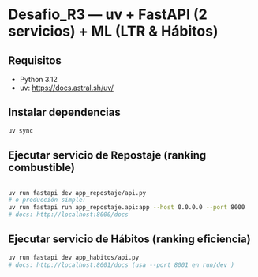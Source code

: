 # Desafio_R3 — uv + FastAPI (2 servicios) + ML (LTR & Hábitos)

## Requisitos
- Python 3.12
- uv: https://docs.astral.sh/uv/

## Instalar dependencias
```bash
uv sync

```
## Ejecutar servicio de Repostaje (ranking combustible)

```bash

uv run fastapi dev app_repostaje/api.py
# o producción simple:
uv run fastapi run app_repostaje.api:app --host 0.0.0.0 --port 8000
# docs: http://localhost:8000/docs
```

## Ejecutar servicio de Hábitos (ranking eficiencia)

```bash
uv run fastapi dev app_habitos/api.py
# docs: http://localhost:8001/docs (usa --port 8001 en run/dev )
```

